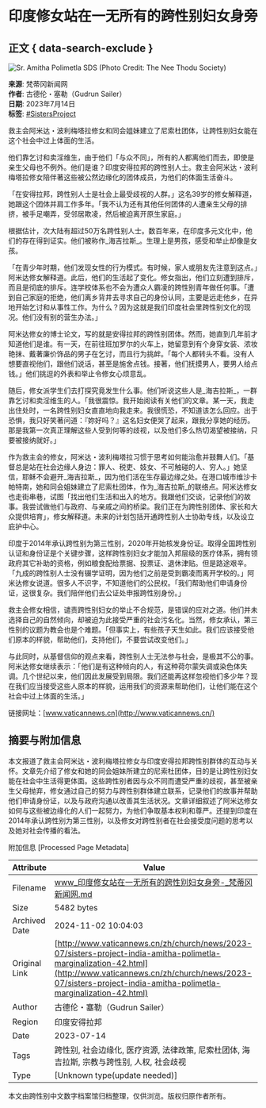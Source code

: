 # 印度修女站在一无所有的跨性别妇女身旁

## 正文 { data-search-exclude }


![Sr. Amitha Polimetla SDS (Photo Credit: The Nee Thodu Society)](https://www.vaticannews.cn/content/dam/vaticannews/multimedia/2023/07/08/Sr.-Amitha-Polimetla-SDS-Nee-Thodu-Society-pastorale-per-transgender-in-India_3.jpg/_jcr_content/renditions/cq5dam.thumbnail.cropped.750.422.jpeg)

**来源**: 梵蒂冈新闻网  
**作者**: 古德伦・塞勒（Gudrun Sailer）  
**日期**: 2023年7月14日  
**标签**: [#SistersProject](https://www.vaticannews.cn/zh/tag/sisters-project.html)  

救主会阿米达・波利梅塔拉修女和同会姐妹建立了尼索杜团体，让跨性别妇女能在这个社会中过上体面的生活。

他们靠乞讨和卖淫维生，由于他们「与众不同」，所有的人都离他们而去，即使是亲生父母也不例外。他们是谁？印度安得拉邦的跨性别人士。救主会阿米达・波利梅塔拉修女陪伴著这些被公然边缘化的团体成员，为他们的体面生活奋斗。

「在安得拉邦，跨性别人士是社会上最受歧视的人群。」这名39岁的修女解释道，她跟这个团体并肩工作多年。「我不认为还有其他任何团体的人遭亲生父母的排挤，被手足嘲弄，受邻居欺凌，然后被迫离开原生家庭。」

根据估计，次大陆有超过50万名跨性别人士。数百年来，在印度多元文化中，他们的存在得到证实。他们被称作_海吉拉斯_。生理上是男孩，感受和举止却像是女孩。

「在青少年时期，他们发现女性的行为模式。有时候，家人或朋友先注意到这点。」阿米达修女解释道。此后，他们的生活起了变化。修女指出，他们立刻遭到排斥，而且是彻底的排斥。连学校体系也不会为遭众人霸凌的跨性别青年做任何事。「遭到自己家庭的拒绝，他们离乡背井去寻求自己的身份认同，主要是远走他乡，在异地开始乞讨和从事性工作。为什么？因为这就是我们印度社会里跨性别文化的现况。他们没有别的营生办法。」

阿米达修女的博士论文，写的就是安得拉邦的跨性别团体。然而，她直到几年前才知道他们是谁。有一天，在前往班加罗尔的火车上，她留意到有个身穿女装、浓妆艳抹、戴著廉价饰品的男子在乞讨，而且行为挑衅。「每个人都转头不看。没有人想要直视他们，跟他们说话，甚至是施舍点钱。接著，他们抚摸男人，要男人给点钱。」他们挑逗的外表和举止令修女心烦意乱。

随后，修女派学生们去打探究竟发生什么事。他们听说这些人是_海吉拉斯_，一群靠乞讨和卖淫维生的人。「我很震惊。我开始阅读有关他们的文章。某一天，我走出住处时，一名跨性别妇女直直地向我走来。我很慌恐，不知道该怎么回应。出于恐惧，我只好笑著问道：『妳好吗？』这名妇女便哭了起来，跟我分享她的经历。那是我第一次真正理解这些人受到何等的歧视，以及他们多么热切渴望被接纳，只要被接纳就好。」

作为救主会的修女，阿米达・波利梅塔拉习惯于思考如何能治愈并鼓舞人们。「基督总是站在社会边缘人身边：罪人、税吏、妓女、不可触碰的人、穷人。」她坚信，耶稣不会避开_海吉拉斯_，因为他们活在生存最边缘之处。在港口城市维沙卡帕特南，她和同会姐妹建立了尼索杜团体，作为_海吉拉斯_的联络点。阿米达修女也走街串巷，试图「找出他们生活和出入的地方。我跟他们交谈，记录他们的故事。我尝试做他们与政府、与亲戚之间的桥梁。我们正在为跨性别团体、家长和大众提供培育」，修女解释道。未来的计划包括开通跨性别人士协助专线，以及设立庇护中心。

印度于2014年承认跨性别为第三性别，2020年开始核发身份证。取得全国跨性别认证和身份证是个关键步骤，这样跨性别妇女才能加入邦层级的医疗体系，拥有领政府其它补助的资格，例如粮食配给票据、投票证、退休津贴。但是路途艰辛。「九成的跨性别人士没有辍学证明，因为他们之前是受到霸凌而离开学校的。」阿米达修女说道。很多人不识字，不知道他们的公民权。「我们帮助他们申请身份证，这很复杂。我们陪伴他们去公证处申报跨性别身份。」

救主会修女相信，谴责跨性别妇女的举止不合规范，是错误的应对之道。他们并未选择自己的自然倾向，却被迫为此接受严重的社会污名化。当然，修女承认，第三性别的议题为教会也是个难题。「但事实上，有些孩子天生如此。我们应该接受他们原本的样貌，帮助他们，支持他们，不要尝试改变他们。」

与此同时，从基督信仰的观点来看，跨性别人士无法参与社会，是极其不公的事。阿米达修女继续表示：「他们是有这种倾向的人，有这种荷尔蒙失调或染色体失调。几个世纪以来，他们因此发展受到局限。我们还能再这样忽视他们多少年？现在我们应当接受这些人原本的样貌，运用我们的资源来帮助他们，让他们能在这个社会中过上体面的生活。」

链接网址：[www.vaticannews.cn](http://www.vaticannews.cn/)

## 摘要与附加信息

<!-- tcd_abstract -->
本文报道了救主会阿米达・波利梅塔拉修女与印度安得拉邦跨性别群体的互动与关怀。文章先介绍了修女和她的同会姐妹所建立的尼索杜团体，目的是让跨性别妇女能在社会中生活得更体面。这些跨性别者因与众不同而遭受严重的歧视，甚至被亲生父母抛弃，修女通过自己的努力与跨性别群体建立联系，记录他们的故事并帮助他们申请身份证，以及与政府沟通以改善其生活状况。文章详细叙述了阿米达修女如何与这些被边缘化的人们一起努力，为他们争取基本权利和尊严。还提到印度在2014年承认跨性别为第三性别，以及修女对跨性别者在社会接受度问题的思考以及她对社会传播的看法。
<!-- tcd_abstract_end -->

附加信息 [Processed Page Metadata]

| Attribute       | Value                                  |
|-----------------|----------------------------------------|
| Filename        | www_印度修女站在一无所有的跨性别妇女身旁-_梵蒂冈新闻网.md                             |
| Size            | 5482 bytes                           |
| Archived Date   | 2024-11-02 10:04:03                             |
| Original Link   | [http://www.vaticannews.cn/zh/church/news/2023-07/sisters-project-india-amitha-polimetla-marginalization-42.html](http://www.vaticannews.cn/zh/church/news/2023-07/sisters-project-india-amitha-polimetla-marginalization-42.html)                       |
| Author          | 古德伦・塞勒（Gudrun Sailer）                               |
| Region          | 印度安得拉邦                               |
| Date            | 2023-07-14                                 |
| Tags            | 跨性别, 社会边缘化, 医疗资源, 法律政策, 尼索杜团体, 海吉拉斯, 宗教与跨性别, 人权, 社会歧视                                 |
| Type            | [Unknown type(update needed)]                                 |
<!-- tcd_table_end -->

本文由跨性别中文数字档案馆归档整理，仅供浏览。版权归原作者所有。
